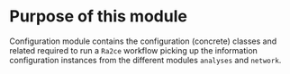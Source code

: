 # Purpose of this module

Configuration module contains the configuration (concrete) classes and related required to run a `Ra2ce` workflow picking up the information configuration instances from the different modules `analyses` and `network`.